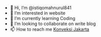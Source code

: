 - 👋 Hi, I’m @istiqomahnurul841
- 👀 I’m interested in website
- 🌱 I’m currently learning Coding
- 💞️ I’m looking to collaborate on write blog
- 📫 How to reach me <a href="https://finestgarment.com/">Konveksi Jakarta</a>

<!---
istiqomahnurul841/istiqomahnurul841 is a ✨ special ✨ repository because its `README.md` (this file) appears on your GitHub profile.
You can click the Preview link to take a look at your changes.
--->

